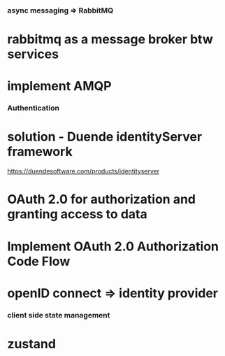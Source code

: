 ### async messaging => RabbitMQ

# rabbitmq as a message broker btw services

# implement AMQP

### Authentication

# solution - Duende identityServer framework

https://duendesoftware.com/products/identityserver

# OAuth 2.0 for authorization and granting access to data

# Implement OAuth 2.0 Authorization Code Flow

# openID connect => identity provider

### client side state management

# zustand
